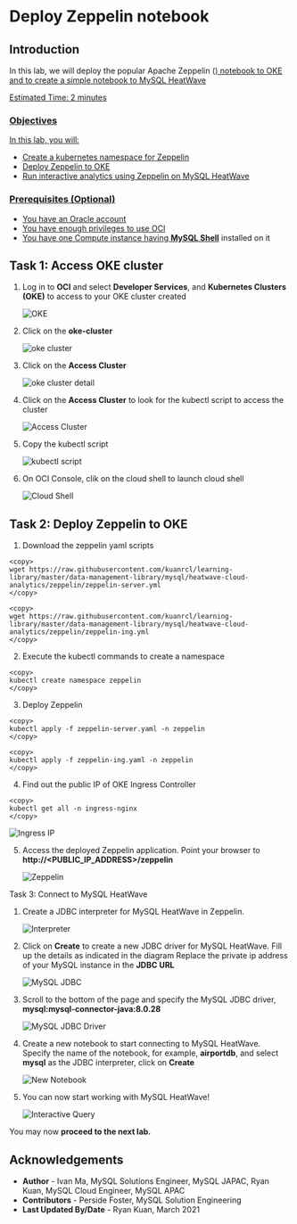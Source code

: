 # Deploy Zeppelin notebook

## Introduction

In this lab, we will deploy the popular Apache Zeppelin (<a href="https://zeppelin.apache.org/" target="\_blank">) notebook to OKE and to create a simple notebook to MySQL HeatWave

Estimated Time: 2 minutes

### Objectives

In this lab, you will:

* Create a kubernetes namespace for Zeppelin
* Deploy Zeppelin to OKE
* Run interactive analytics using Zeppelin on MySQL HeatWave

### Prerequisites (Optional)

* You have an Oracle account
* You have enough privileges to use OCI
* You have one Compute instance having <a href="https://dev.mysql.com/doc/mysql-shell/8.0/en/mysql-shell-install.html" target="\_blank">**MySQL Shell**</a> installed on it


## Task 1: Access OKE cluster

1. Log in to **OCI** and select **Developer Services**, and **Kubernetes Clusters (OKE)** to access to your OKE cluster created

    ![OKE](images/oke-cluster.png)

2. Click on the **oke-cluster**

    ![oke cluster](images/click-cluster.png)

3. Click on the **Access Cluster**

    ![oke cluster detail](images/click-cluster.png)

4. Click on the **Access Cluster** to look for the kubectl script to access the cluster

    ![Access Cluster](images/access-cluster.png)

5. Copy the kubectl script

    ![kubectl script](images/copy-kubectl-script.png)

6. On OCI Console, clik on the cloud shell to launch cloud shell

    ![Cloud Shell](images/cloud-shell.png)

## Task 2: Deploy Zeppelin to OKE

1. Download the zeppelin yaml scripts

```
<copy>
wget https://raw.githubusercontent.com/kuanrcl/learning-library/master/data-management-library/mysql/heatwave-cloud-analytics/zeppelin/zeppelin-server.yml
</copy>
```
```
<copy>
wget https://raw.githubusercontent.com/kuanrcl/learning-library/master/data-management-library/mysql/heatwave-cloud-analytics/zeppelin/zeppelin-ing.yml
</copy>
```

2. Execute the kubectl commands to create a namespace

```
<copy>
kubectl create namespace zeppelin
</copy>
```

3. Deploy Zeppelin

```
<copy>
kubectl apply -f zeppelin-server.yaml -n zeppelin
</copy>
```
```
<copy>
kubectl apply -f zeppelin-ing.yaml -n zeppelin
</copy>
```

4. Find out the public IP of OKE Ingress Controller

```
<copy>
kubectl get all -n ingress-nginx
</copy>
```
   ![Ingress IP](images/ingress.png)

5. Access the deployed Zeppelin application. Point your browser to **http://<PUBLIC_IP_ADDRESS>/zeppelin**

    ![Zeppelin](images/zeppelin.png)


Task 3: Connect to MySQL HeatWave

1. Create a JDBC interpreter for MySQL HeatWave in Zeppelin. 

    ![Interpreter](images/interpreter.png)

2. Click on **Create** to create a new JDBC driver for MySQL HeatWave. Fill up the details as indicated in the diagram
Replace the private ip address of your MySQL instance in the **JDBC URL**

    ![MySQL JDBC](images/mysql-jdbc.png)

3. Scroll to the bottom of the page and specify the MySQL JDBC driver, **mysql:mysql-connector-java:8.0.28**

    ![MySQL JDBC Driver](images/mysql-jdbc-driver.png)

4. Create a new notebook to start connecting to MySQL HeatWave. Specify the name of the notebook, for example, **airportdb**, and select **mysql** as the JDBC interpreter, click on **Create**

    ![New Notebook](images/new-notebook.png)

5. You can now start working with MySQL HeatWave!
    
	![Interactive Query](images/notebook-query.png)

You may now **proceed to the next lab.**

## Acknowledgements
* **Author** 
			 - Ivan Ma, MySQL Solutions Engineer, MySQL JAPAC, Ryan Kuan, MySQL Cloud Engineer, MySQL APAC
* **Contributors** 
			 - Perside Foster, MySQL Solution Engineering 
* **Last Updated By/Date** - Ryan Kuan, March 2021